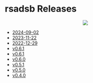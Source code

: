 # rsadsb Releases
<p align="center">
  <img src="https://raw.githubusercontent.com/rsadsb/adsb_deku/master/media/logo.png")
</p>

- [2024-09-02](2024.09.02.md)
- [2023-11-22](2023.11.22.md)
- [2022-12-29](2022.12.29.md)
- [v0.6.1](v0.6.1.md)
- [v0.6.1](v0.6.1.md)
- [v0.6.0](v0.6.0.md)
- [v0.5.1](v0.5.1.md)
- [v0.5.0](v0.5.0.md)
- [v0.4.0](v0.4.0.md)
